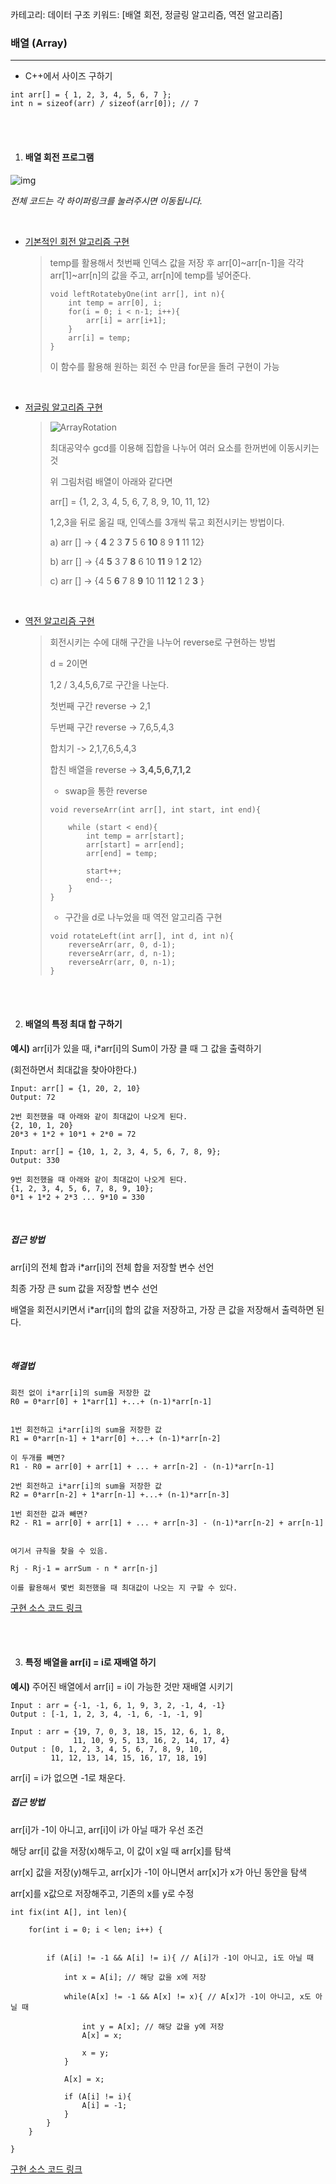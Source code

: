 카테고리: 데이터 구조
키워드: [배열 회전, 정글링 알고리즘, 역전 알고리즘]

### 배열 (Array)

---

- C++에서 사이즈 구하기 

```
int arr[] = { 1, 2, 3, 4, 5, 6, 7 }; 
int n = sizeof(arr) / sizeof(arr[0]); // 7
```

<br/>

<br/>

1. #### 배열 회전 프로그램



![img](https://t1.daumcdn.net/cfile/tistory/99AFA23F5BE8F31B0C)



*전체 코드는 각 하이퍼링크를 눌러주시면 이동됩니다.*

<br/>

- [기본적인 회전 알고리즘 구현](https://github.com/gyoogle/tech-interview-for-developer/blob/master/Computer%20Science/Data%20Structure/code/rotate_array.cpp)

  > temp를 활용해서 첫번째 인덱스 값을 저장 후
  > arr[0]~arr[n-1]을 각각 arr[1]~arr[n]의 값을 주고, arr[n]에 temp를 넣어준다.
  >
  > ```
  > void leftRotatebyOne(int arr[], int n){
  >     int temp = arr[0], i;
  >     for(i = 0; i < n-1; i++){
  >         arr[i] = arr[i+1];
  >     }
  >     arr[i] = temp;
  > }
  > ```
  >
  > 이 함수를 활용해 원하는 회전 수 만큼 for문을 돌려 구현이 가능

  <br/>

- [저글링 알고리즘 구현](https://github.com/gyoogle/tech-interview-for-developer/blob/master/Computer%20Science/Data%20Structure/code/juggling_array.cpp)

  > ![ArrayRotation](https://cdncontribute.geeksforgeeks.org/wp-content/uploads/arra.jpg)
  >
  > 최대공약수 gcd를 이용해 집합을 나누어 여러 요소를 한꺼번에 이동시키는 것
  >
  > 위 그림처럼 배열이 아래와 같다면
  >
  > arr[] = {1, 2, 3, 4, 5, 6, 7, 8, 9, 10, 11, 12}
  >
  > 1,2,3을 뒤로 옮길 때, 인덱스를 3개씩 묶고 회전시키는 방법이다.
  >
  > a) arr [] -> { **4** 2 3 **7** 5 6 **10** 8 9 **1** 11 12}
  >
  > b) arr [] -> {4 **5** 3 7 **8** 6 10 **11** 9 1 **2** 12}
  >
  > c) arr [] -> {4 5 **6**  7 8 **9** 10 11 **12** 1 2 **3** }

  <br/>

- [역전 알고리즘 구현](https://github.com/gyoogle/tech-interview-for-developer/blob/master/Computer%20Science/Data%20Structure/code/reversal_array.cpp)

  > 회전시키는 수에 대해 구간을 나누어 reverse로 구현하는 방법
  >
  > d = 2이면
  >
  > 1,2 / 3,4,5,6,7로 구간을 나눈다.
  >
  > 첫번째 구간 reverse -> 2,1
  >
  > 두번째 구간 reverse -> 7,6,5,4,3
  >
  > 합치기 -> 2,1,7,6,5,4,3
  >
  > 합친 배열을 reverse -> **3,4,5,6,7,1,2**
  >
  >
  >
  > - swap을 통한 reverse
  >
  > ```
  > void reverseArr(int arr[], int start, int end){
  >     
  >     while (start < end){
  >         int temp = arr[start];
  >         arr[start] = arr[end];
  >         arr[end] = temp;
  >         
  >         start++;
  >         end--;
  >     }
  > }
  > ```
  >
  >
  >
  > - 구간을 d로 나누었을 때 역전 알고리즘 구현
  >
  > ```
  > void rotateLeft(int arr[], int d, int n){
  >     reverseArr(arr, 0, d-1);
  >     reverseArr(arr, d, n-1);
  >     reverseArr(arr, 0, n-1);
  > }
  > ```

<br/>

<br/>

2. #### 배열의 특정 최대 합 구하기



**예시)** arr[i]가 있을 때, i*arr[i]의 Sum이 가장 클 때 그 값을 출력하기 

(회전하면서 최대값을 찾아야한다.)

```
Input: arr[] = {1, 20, 2, 10}
Output: 72

2번 회전했을 때 아래와 같이 최대값이 나오게 된다.
{2, 10, 1, 20}
20*3 + 1*2 + 10*1 + 2*0 = 72

Input: arr[] = {10, 1, 2, 3, 4, 5, 6, 7, 8, 9};
Output: 330

9번 회전했을 때 아래와 같이 최대값이 나오게 된다.
{1, 2, 3, 4, 5, 6, 7, 8, 9, 10};
0*1 + 1*2 + 2*3 ... 9*10 = 330
```

<br/>

##### 접근 방법

arr[i]의 전체 합과 i*arr[i]의 전체 합을 저장할 변수 선언

최종 가장 큰 sum 값을 저장할 변수 선언

배열을 회전시키면서 i*arr[i]의 합의 값을 저장하고, 가장 큰 값을 저장해서 출력하면 된다.

<br/>

##### 해결법

```
회전 없이 i*arr[i]의 sum을 저장한 값
R0 = 0*arr[0] + 1*arr[1] +...+ (n-1)*arr[n-1]


1번 회전하고 i*arr[i]의 sum을 저장한 값
R1 = 0*arr[n-1] + 1*arr[0] +...+ (n-1)*arr[n-2]

이 두개를 빼면?
R1 - R0 = arr[0] + arr[1] + ... + arr[n-2] - (n-1)*arr[n-1]

2번 회전하고 i*arr[i]의 sum을 저장한 값
R2 = 0*arr[n-2] + 1*arr[n-1] +...+ (n-1)*arr[n-3]

1번 회전한 값과 빼면?
R2 - R1 = arr[0] + arr[1] + ... + arr[n-3] - (n-1)*arr[n-2] + arr[n-1]


여기서 규칙을 찾을 수 있음.

Rj - Rj-1 = arrSum - n * arr[n-j]

이를 활용해서 몇번 회전했을 때 최대값이 나오는 지 구할 수 있다.
```

[구현 소스 코드 링크](https://github.com/gyoogle/tech-interview-for-developer/blob/master/Computer%20Science/Data%20Structure/code/maxvalue_array.cpp)

<br/>

<br/>

3. #### 특정 배열을 arr[i] = i로 재배열 하기

**예시)** 주어진 배열에서 arr[i] = i이 가능한 것만 재배열 시키기

```
Input : arr = {-1, -1, 6, 1, 9, 3, 2, -1, 4, -1}
Output : [-1, 1, 2, 3, 4, -1, 6, -1, -1, 9]

Input : arr = {19, 7, 0, 3, 18, 15, 12, 6, 1, 8,
              11, 10, 9, 5, 13, 16, 2, 14, 17, 4}
Output : [0, 1, 2, 3, 4, 5, 6, 7, 8, 9, 10, 
         11, 12, 13, 14, 15, 16, 17, 18, 19]
```

arr[i] = i가 없으면 -1로 채운다.



##### 접근 방법

arr[i]가 -1이 아니고, arr[i]이 i가 아닐 때가 우선 조건

해당 arr[i] 값을 저장(x)해두고, 이 값이 x일 때 arr[x]를 탐색

arr[x] 값을 저장(y)해두고, arr[x]가 -1이 아니면서 arr[x]가 x가 아닌 동안을 탐색

arr[x]를 x값으로 저장해주고, 기존의 x를 y로 수정

```
int fix(int A[], int len){
    
    for(int i = 0; i < len; i++) {
        
        
        if (A[i] != -1 && A[i] != i){ // A[i]가 -1이 아니고, i도 아닐 때
            
            int x = A[i]; // 해당 값을 x에 저장
            
            while(A[x] != -1 && A[x] != x){ // A[x]가 -1이 아니고, x도 아닐 때
                
                int y = A[x]; // 해당 값을 y에 저장
                A[x] = x; 
                
                x = y;
            }
            
            A[x] = x;
            
            if (A[i] != i){
                A[i] = -1;
            }
        }
    }
    
}
```

[구현 소스 코드 링크](https://github.com/gyoogle/tech-interview-for-developer/blob/master/Computer%20Science/Data%20Structure/code/rearrange_array.cpp)

<br/>

<br/>
